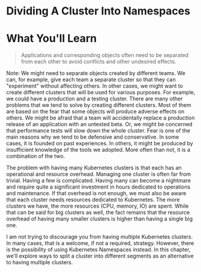 <!-- .slide: class="center" -->
# Dividing A Cluster Into Namespaces


<!-- .slide: class="light" -->
<div class="eyebrow"></div>

# What You'll Learn

> Applications and corresponding objects often need to be separated from each other to avoid conflicts and other undesired effects.

Note:
We might need to separate objects created by different teams. We can, for example, give each team a separate cluster so that they can "experiment" without affecting others. In other cases, we might want to create different clusters that will be used for various purposes. For example, we could have a production and a testing cluster. There are many other problems that we tend to solve by creating different clusters. Most of them are based on the fear that some objects will produce adverse effects on others. We might be afraid that a team will accidentally replace a production release of an application with an untested beta. Or, we might be concerned that performance tests will slow down the whole cluster. Fear is one of the main reasons why we tend to be defensive and conservative. In some cases, it is founded on past experiences. In others, it might be produced by insufficient knowledge of the tools we adopted. More often than not, it is a combination of the two.

The problem with having many Kubernetes clusters is that each has an operational and resource overhead. Managing one cluster is often far from trivial. Having a few is complicated. Having many can become a nightmare and require quite a significant investment in hours dedicated to operations and maintenance. If that overhead is not enough, we must also be aware that each cluster needs resources dedicated to Kubernetes. The more clusters we have, the more resources (CPU, memory, IO) are spent. While that can be said for big clusters as well, the fact remains that the resource overhead of having many smaller clusters is higher than having a single big one.

I am not trying to discourage you from having multiple Kubernetes clusters. In many cases, that is a welcome, if not a required, strategy. However, there is the possibility of using Kubernetes Namespaces instead. In this chapter, we'll explore ways to split a cluster into different segments as an alternative to having multiple clusters.
